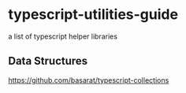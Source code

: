 # typescript-utilities-guide
a list of typescript helper libraries



## Data Structures

https://github.com/basarat/typescript-collections
